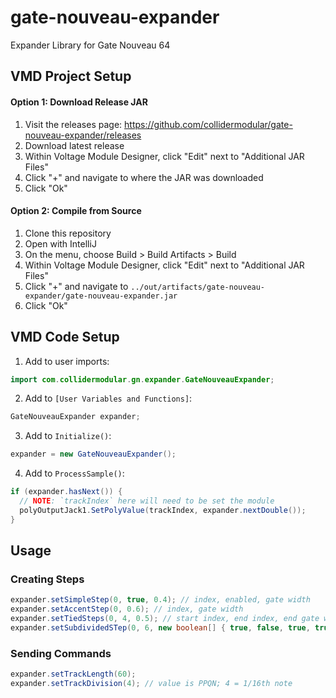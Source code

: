 # gate-nouveau-expander
Expander Library for Gate Nouveau 64

## VMD Project Setup

#### Option 1: Download Release JAR
1. Visit the releases page: https://github.com/collidermodular/gate-nouveau-expander/releases
1. Download latest release
1. Within Voltage Module Designer, click "Edit" next to "Additional JAR Files"
1. Click "+" and navigate to where the JAR was downloaded
1. Click "Ok"

#### Option 2: Compile from Source

1. Clone this repository
1. Open with IntelliJ
1. On the menu, choose Build > Build Artifacts > Build
1. Within Voltage Module Designer, click "Edit" next to "Additional JAR Files"
1. Click "+" and navigate to `../out/artifacts/gate-nouveau-expander/gate-nouveau-expander.jar`
1. Click "Ok"

## VMD Code Setup

1. Add to user imports:
```java
import com.collidermodular.gn.expander.GateNouveauExpander;
```

2. Add to `[User Variables and Functions]`:
```java
GateNouveauExpander expander;
```

3. Add to `Initialize()`:
```java
expander = new GateNouveauExpander();
```

4. Add to `ProcessSample()`:
```java
if (expander.hasNext()) {
  // NOTE: `trackIndex` here will need to be set the module
  polyOutputJack1.SetPolyValue(trackIndex, expander.nextDouble());  
}
```

## Usage

### Creating Steps
```java
expander.setSimpleStep(0, true, 0.4); // index, enabled, gate width
expander.setAccentStep(0, 0.6); // index, gate width
expander.setTiedSteps(0, 4, 0.5); // start index, end index, end gate width
expander.setSubdividedSTep(0, 6, new boolean[] { true, false, true, true, true, false, true, false });
```

### Sending Commands
```java
expander.setTrackLength(60);
expander.setTrackDivision(4); // value is PPQN; 4 = 1/16th note
```